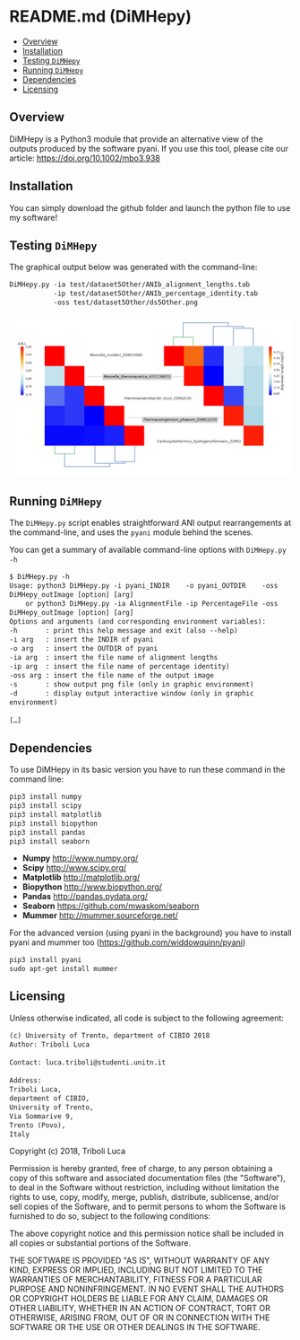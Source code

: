 # README.md (DiMHepy)

<!-- TOC -->
- [Overview](#overview)
- [Installation](#installation)
- [Testing `DiMHepy`](#testing-dimhepy)
- [Running `DiMHepy`](#running-dimhepy)
- [Dependencies](#dependencies)
- [Licensing](#licensing)

<!-- TOC -->

## Overview
DiMHepy is a Python3 module that provide an alternative view of the outputs produced by the software pyani.
If you use this tool, please cite our article: https://doi.org/10.1002/mbo3.938

## Installation

You can simply download the github folder and launch the python file to use my software!

## Testing `DiMHepy`

The graphical output below was generated with the command-line:

```
DiMHepy.py -ia test/dataset5Other/ANIb_alignment_lengths.tab 
           -ip test/dataset5Other/ANIb_percentage_identity.tab 
           -oss test/dataset5Other/ds5Other.png
```
![5 genomes analysis test data](test/dataset5Other/dataset5Other.png "5 genomes analysis")

## Running `DiMHepy`

The `DiMHepy.py` script enables straightforward ANI output rearrangements at the command-line, and uses the `pyani` module behind the scenes.

You can get a summary of available command-line options with `DiMHepy.py -h`

```
$ DiMHepy.py -h
Usage: python3 DiMHepy.py -i pyani_INDIR    -o pyani_OUTDIR    -oss DiMHepy_outImage [option] [arg]
    or python3 DiMHepy.py -ia AlignmentFile -ip PercentageFile -oss DiMHepy_outImage [option] [arg]
Options and arguments (and corresponding environment variables):
-h       : print this help message and exit (also --help)
-i arg   : insert the INDIR of pyani
-o arg   : insert the OUTDIR of pyani
-ia arg  : insert the file name of alignment lengths
-ip arg  : insert the file name of percentage identity)
-oss arg : insert the file name of the output image
-s       : show output png file (only in graphic environment)
-d       : display output interactive window (only in graphic environment)

[…]
```

## Dependencies

To use DiMHepy in its basic version you have to run these command in the command line:
```
pip3 install numpy
pip3 install scipy
pip3 install matplotlib
pip3 install biopython
pip3 install pandas
pip3 install seaborn
```
* **Numpy** http://www.numpy.org/
* **Scipy** http://www.scipy.org/
* **Matplotlib** http://matplotlib.org/
* **Biopython** http://www.biopython.org/
* **Pandas** http://pandas.pydata.org/
* **Seaborn** https://github.com/mwaskom/seaborn
* **Mummer** http://mummer.sourceforge.net/

For the advanced version (using pyani in the background) you have to install pyani and mummer too (https://github.com/widdowquinn/pyani)
```
pip3 install pyani
sudo apt-get install mummer
```

## Licensing

Unless otherwise indicated, all code is subject to the following agreement:

    (c) University of Trento, department of CIBIO 2018
    Author: Triboli Luca

    Contact: luca.triboli@studenti.unitn.it

    Address: 
    Triboli Luca,
    department of CIBIO,
    University of Trento,
    Via Sommarive 9,
    Trento (Povo),
    Italy

Copyright (c) 2018, Triboli Luca

Permission is hereby granted, free of charge, to any person obtaining a copy
of this software and associated documentation files (the "Software"), to deal
in the Software without restriction, including without limitation the rights
to use, copy, modify, merge, publish, distribute, sublicense, and/or sell
copies of the Software, and to permit persons to whom the Software is
furnished to do so, subject to the following conditions:

The above copyright notice and this permission notice shall be included in
all copies or substantial portions of the Software.

THE SOFTWARE IS PROVIDED "AS IS", WITHOUT WARRANTY OF ANY KIND, EXPRESS OR
IMPLIED, INCLUDING BUT NOT LIMITED TO THE WARRANTIES OF MERCHANTABILITY,
FITNESS FOR A PARTICULAR PURPOSE AND NONINFRINGEMENT. IN NO EVENT SHALL THE
AUTHORS OR COPYRIGHT HOLDERS BE LIABLE FOR ANY CLAIM, DAMAGES OR OTHER
LIABILITY, WHETHER IN AN ACTION OF CONTRACT, TORT OR OTHERWISE, ARISING FROM,
OUT OF OR IN CONNECTION WITH THE SOFTWARE OR THE USE OR OTHER DEALINGS IN
THE SOFTWARE.


